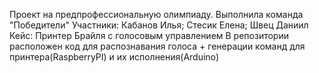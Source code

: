 Проект на предпрофессиональную олимпиаду.
Выполнила команда "Победители"
Участники: Кабанов Илья; Стесик Елена; Швец Даниил
Кейс: Принтер Брайля с голосовым управлением
В репозитории расположен код для распознавания голоса + генерации команд для принтера(RaspberryPI) и их исполнения(Arduino)
